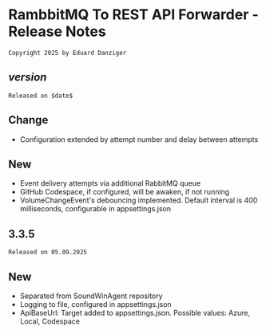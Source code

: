 ﻿RambbitMQ To REST API Forwarder - Release Notes 
=====================================
~~~
Copyright 2025 by Eduard Danziger
~~~

$version$
--------
~~~
Released on $date$
~~~

## Change
- Configuration extended by attempt number and delay between attempts

## New
- Event delivery attempts via additional RabbitMQ queue
- GitHub Codespace, if configured, will be awaken, if not running
- VolumeChangeEvent's debouncing implemented. Default interval is 400 milliseconds, configurable in appsettings.json


3.3.5
--------
~~~
Released on 05.09.2025
~~~

## New
- Separated from SoundWinAgent repository
- Logging to file, configured in appsettings.json
- ApiBaseUrl: Target added to appsettings.json. Possible values: Azure, Local, Codespace
